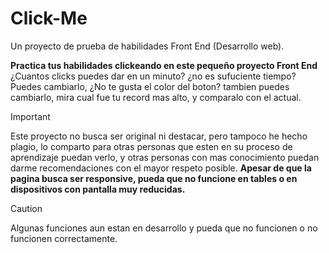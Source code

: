 # Click-Me
Un proyecto de prueba de habilidades Front End (Desarrollo web).


**Practica tus habilidades clickeando en este pequeño proyecto Front End**
¿Cuantos clicks puedes dar en un minuto? ¿no es sufuciente tiempo? Puedes cambiarlo, ¿No te gusta el color del boton? tambien puedes cambiarlo, mira cual fue tu record mas alto, y comparalo con el actual.


> [!IMPORTANT]
Este proyecto no busca ser original ni destacar, pero tampoco he hecho plagio, lo comparto para otras personas que esten en su proceso de aprendizaje puedan verlo, y otras personas con mas conocimiento puedan darme recomendaciones con el mayor respeto posible.
**Apesar de que la pagina busca ser responsive, pueda que no funcione en tables o en dispositivos con pantalla muy reducidas.**

> [!CAUTION]
Algunas funciones aun estan en desarrollo y pueda que no funcionen o no funcionen correctamente.
